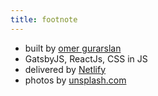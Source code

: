 ```yaml
---
title: footnote
---
```


* built by [omer gurarslan](https://www.omerg.info)
* GatsbyJS, ReactJs, CSS in JS
* delivered by [Netlify](https://www.netlify.com/)
* photos by [unsplash.com](https://unsplash.com)
